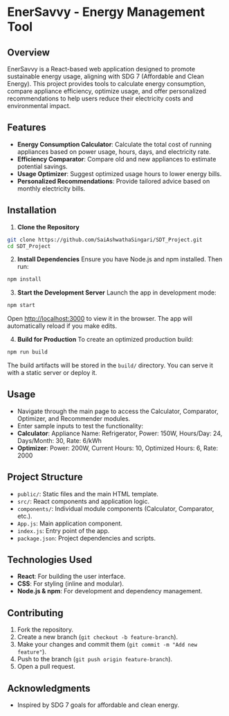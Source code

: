 # EnerSavvy - Energy Management Tool

## Overview
EnerSavvy is a React-based web application designed to promote sustainable energy usage, aligning with SDG 7 (Affordable and Clean Energy). This project provides tools to calculate energy consumption, compare appliance efficiency, optimize usage, and offer personalized recommendations to help users reduce their electricity costs and environmental impact.

## Features
- **Energy Consumption Calculator**: Calculate the total cost of running appliances based on power usage, hours, days, and electricity rate.
- **Efficiency Comparator**: Compare old and new appliances to estimate potential savings.
- **Usage Optimizer**: Suggest optimized usage hours to lower energy bills.
- **Personalized Recommendations**: Provide tailored advice based on monthly electricity bills.

## Installation

1. **Clone the Repository**
  ```bash
  git clone https://github.com/SaiAshwathaSingari/SDT_Project.git
  cd SDT_Project
  ```

2. **Install Dependencies**
  Ensure you have Node.js and npm installed. Then run:
  ```bash
  npm install
  ```

3. **Start the Development Server**
  Launch the app in development mode:
  ```bash
  npm start
  ```
  Open [http://localhost:3000](http://localhost:3000) to view it in the browser. The app will automatically reload if you make edits.

4. **Build for Production**
  To create an optimized production build:
  ```bash
  npm run build
  ```
  The build artifacts will be stored in the `build/` directory. You can serve it with a static server or deploy it.

## Usage
- Navigate through the main page to access the Calculator, Comparator, Optimizer, and Recommender modules.
- Enter sample inputs to test the functionality:
 - **Calculator**: Appliance Name: Refrigerator, Power: 150W, Hours/Day: 24, Days/Month: 30, Rate: 6/kWh
 - **Optimizer**: Power: 200W, Current Hours: 10, Optimized Hours: 6, Rate: 2000

## Project Structure
- `public/`: Static files and the main HTML template.
- `src/`: React components and application logic.
 - `components/`: Individual module components (Calculator, Comparator, etc.).
 - `App.js`: Main application component.
 - `index.js`: Entry point of the app.
- `package.json`: Project dependencies and scripts.

## Technologies Used
- **React**: For building the user interface.
- **CSS**: For styling (inline and modular).
- **Node.js & npm**: For development and dependency management.

## Contributing
1. Fork the repository.
2. Create a new branch (`git checkout -b feature-branch`).
3. Make your changes and commit them (`git commit -m "Add new feature"`).
4. Push to the branch (`git push origin feature-branch`).
5. Open a pull request.
   
## Acknowledgments
- Inspired by SDG 7 goals for affordable and clean energy.
